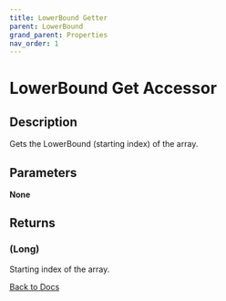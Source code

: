 ```yaml
---
title: LowerBound Getter
parent: LowerBound
grand_parent: Properties
nav_order: 1
---
```


# LowerBound Get Accessor

## Description
Gets the LowerBound (starting index) of the array.

## Parameters
**None**

## Returns
### (Long) 
Starting index of the array.

[Back to Docs](https://senipah.github.io/VBA-Better-Array/)